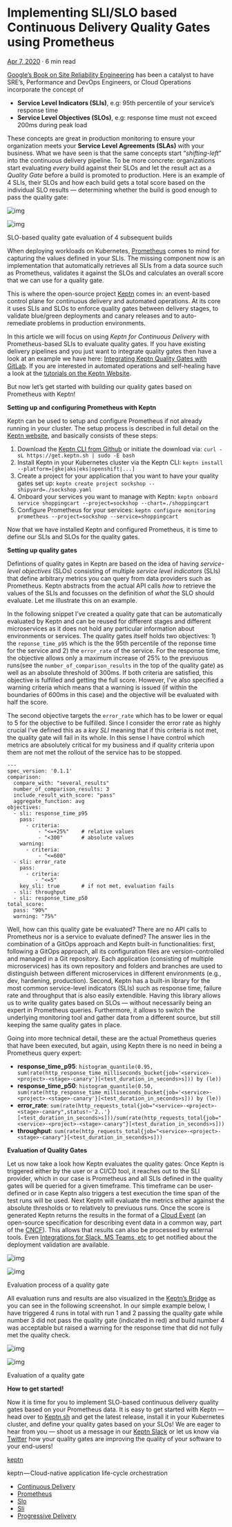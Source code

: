 # Implementing SLI/SLO based Continuous Delivery Quality Gates using Prometheus

[Apr 7, 2020](https://medium.com/keptn/implementing-sli-slo-based-continuous-delivery-quality-gates-using-prometheus-9e17ec18ca36?source=post_page-----9e17ec18ca36--------------------------------) · 6 min read

[Google’s Book on Site Reliability Engineering](https://landing.google.com/sre/books/) has been a catalyst to have SRE’s, Performance and DevOps Engineers, or Cloud Operations incorporate the concept of

- **Service Level Indicators (SLIs)**, e.g: 95th percentile of your service’s response time
- **Service Level Objectives (SLOs)**, e.g: response time must not exceed 200ms during peak load

These concepts are great in production monitoring to ensure your organization meets your **Service Level Agreements (SLAs)** with your business. What we have seen is that the same concepts start “*shifting-left*” into the continuous delivery pipeline. To be more concrete: organizations start evaluating *every* build against their SLOs and let the result act as a *Quality Gate* before a build is promoted to production. Here is an example of 4 SLIs, their  SLOs and how each build gets a total score based on the individual SLO  results — determining whether the build is good enough to pass the  quality gate:

![img](https://miro.medium.com/freeze/max/60/1*P8f5NfJ3QVj6r8CvBsf8Sg.gif?q=20)

![img](https://miro.medium.com/max/1400/1*P8f5NfJ3QVj6r8CvBsf8Sg.gif)

SLO-based quality gate evaluation of 4 subsequent builds

When deploying workloads on Kubernetes, [Prometheus](https://prometheus.io/) comes to mind for capturing the values defined in your SLIs. The  missing component now is an implementation that automatically retrieves  all SLIs from a data source such as Prometheus, validates it against the SLOs and calculates an overall score that we can use for a quality  gate.

This is where the open-source project [Keptn](https://keptn.sh) comes in: an event-based control plane for continuous delivery and  automated operations. At its core it uses SLIs and SLOs to enforce  quality gates between delivery stages, to validate blue/green  deployments and canary releases and to auto-remediate problems in  production environments.

In this article we will focus on using *Keptn for Continuous Delivery* with Prometheus-based SLIs to evaluate quality gates. If you have  existing delivery pipelines and you just want to integrate quality gates then have a look at an example we have here: [Integrating Keptn Quality Gates with GitLab](https://www.youtube.com/watch?v=0JAGg6oC4UA). If you are interested in automated operations and self-healing have a look at the [tutorials on the Keptn Website](https://keptn.sh/docs/).

But now let’s get started with building our quality gates based on Prometheus with Keptn!

**Setting up and configuring Prometheus with Keptn**

Keptn can be used to setup and configure Prometheus if not already running in your cluster. The setup process is described in full detail on the [Keptn website](https://keptn.sh/docs/), and basically consists of these steps:

1. Download the [Keptn CLI from Github](https://github.com/keptn/keptn/releases) or initiate the download via: `curl -sL https://get.keptn.sh | sudo -E bash`
2. Install Keptn in your Kubernetes cluster via the Keptn CLI: `keptn install --platform=[gke|aks|eks|openshift|...]`
3. Create a project for your application that you want to have your quality gates set up:
   `keptn create project sockshop --shipyard=./sockshop.yaml`
4. Onboard your services you want to manage with Keptn:
   `keptn onboard service shoppingcart --project=sockshop --chart=./shoppingcart`
5. Configure Prometheus for your services: `keptn configure monitoring prometheus --project=sockshop --service=shoppingcart`

Now that we have installed Keptn and configured Prometheus, it is time to define our SLIs and SLOs for the quality gates.

**Setting up quality gates**

Defintions of quality gates in Keptn are based on the idea of having *service-level objectives* (SLOs) consisting of multiple *service level indicators* (SLIs) that define arbitrary metrics you can query from data providers such as Prometheus. Keptn abstracts from the actual API calls *how* to retrieve the values of the SLIs and focusses on the definition of *what* the SLO should evaluate. Let me illustrate this on an example.

In the following snippet I’ve created a quality gate that can be  automatically evaluated by Keptn and can be reused for different stages  and different microservices as it does not hold any particular  information about environments or services. The quality gates itself  holds two objectives: 1) the `reponse_time_p95` which is the the 95th percentile of the reponse time for the service and 2) the `error_rate` of the service. For the response time, the objective allows only a maximum increase of 25% to the previuous runs(see the `number_of_comparison_results` in the top of the quality gate) as well as an absolute threshold of  300ms. If both criteria are satisfied, this objective is fulfilled and  getting the full score. However, I’ve also specified a warning criteria  which means that a warning is issued (if within the boundaries of 600ms  in this case) and the objective will be evaluated with half the score.

The second objective targets the `error_rate` which has to be lower or equal to 5 for the objective to be fulfilled.  Since I consider the error rate as highly crucial I’ve defined this as a *key SLI* meaning that if this criteria is not met,  the quality gate will fail in its whole. In this sense I have control  which metrics are absolutely critical for my business and if quality  criteria upon them are not met the rollout of the service has to be  stopped.

```
---
spec_version: '0.1.1'
comparison:
  compare_with: "several_results"
  number_of_comparison_results: 3
  include_result_with_score: "pass"
  aggregate_function: avg
objectives:
  - sli: response_time_p95
    pass:             
      - criteria:
          - "<=+25%"    # relative values
          - "<300"      # absolute values
    warning:          
      - criteria:
          - "<=600"
  - sli: error_rate
    pass:
      - criteria: 
         - "<=5"
    key_sli: true       # if not met, evaluation fails
  - sli: throughput
  - sli: response_time_p50
total_score:
  pass: "90%"
  warning: "75%"
```

Well, how can this quality gate be evaluated? There are no API calls to  Prometheus nor is a service to evaluate defined? The answer lies in the  combination of a GitOps approach and Keptn built-in functionalities:  first, following a GitOps approach, all its configuration files are  version-controlled and managed in a Git repository. Each application  (consisting of multiple microservices) has its own repository and  folders and branches are used to distinguish between different  microservices in different environments (e.g., dev, hardening,  production). Second, Keptn has a built-in library for the most common  service-level indicators (SLIs) such as response time, failure rate and  throughput that is also easily extendible. Having this library allows us to write quality gates based on SLOs — without necessarily being an  expert in Prometheus queries. Furthermore, it allows to switch the  underlying monitoring tool and gather data from a different source, but  still keeping the same quality gates in place.

Going into more technical detail, these are the actual Prometheus queries  that have been executed, but again, using Keptn there is no need in  being a Prometheus query expert:

- **response_time_p95**: `histogram_quantile(0.95,  sum(rate(http_response_time_milliseconds_bucket{job='<service>-<project>-<stage>-canary'}[<test_duration_in_seconds>s])) by (le))`
- **response_time_p50**: `histogram_quantile(0.50,  sum(rate(http_response_time_milliseconds_bucket{job='<service>-<project>-<stage>-canary'}[<test_duration_in_seconds>s])) by (le))`
- **error_rate**: `sum(rate(http_requests_total{job="<service>-<project>-<stage>-canary",status!~'2..'}[<test_duration_in_seconds>s]))/sum(rate(http_requests_total{job="<service>-<project>-<stage>-canary"}[<test_duration_in_seconds>s]))`
- **throughput**: `sum(rate(http_requests_total{job="<service>-<project>-<stage>-canary"}[<test_duration_in_seconds>s]))`

**Evaluation of Quality Gates**

Let us now take a look how Keptn evaluates the quality gates: Once Keptn is triggered either by the user or a CI/CD tool, it reaches out to the SLI provider, which in our case is Prometheus and all SLIs defined in the  quality gates will be queried for a given timeframe. This timeframe can  be user-defined or in case Keptn also triggers a test execution the time span of the test runs will be used. Next Keptn will evaluate the  metrics either against the absolute thresholds or to relatively to  previuous runs. Once the score is generated Keptn returns the results in the format of a [Cloud Event](https://cloudevents.io/) (an open-source specification for describing event data in a common way, part of the [CNCF](https://landscape.cncf.io/)). This allows that results can also be processed by external tools. Even [Integrations for Slack, MS Teams, etc](https://github.com/keptn-contrib/notification-service) to get notified about the deployment validation are available.

![img](https://miro.medium.com/freeze/max/60/1*GkcM5XiPGv2N5EJ-s-TFIQ.gif?q=20)

![img](https://miro.medium.com/max/1400/1*GkcM5XiPGv2N5EJ-s-TFIQ.gif)

Evaluation process of a quality gate

All evaluation runs and results are also visualized in the [Keptn’s Bridge](https://keptn.sh/docs/0.6.0/reference/keptnsbridge/) as you can see in the following screenshot. In our simple example  below, I have triggered 4 runs in total with run 1 and 2 passing the  quality gate while number 3 did not pass the quality gate (indicated in  red) and build number 4 was acceptable but raised a warning for the  response time that did not fully met the quality check.

![img](https://miro.medium.com/max/60/1*eaXihSENyhkcXHz1C6PaEQ.png?q=20)

![img](https://miro.medium.com/max/1400/1*eaXihSENyhkcXHz1C6PaEQ.png)

Evaluation of a quality gate

**How to get started!**

Now it is time for you to implement SLO-based continuous delivery quality  gates based on your Prometheus data. It is easy to get started with  Keptn — head over to [Keptn.sh](https://keptn.sh) and get the latest release, install it in your Kubernetes cluster, and  define your quality gates based on your SLOs! We are eager to hear from  you — shoot us a message in our [Keptn Slack](https://join.slack.com/t/keptn/shared_invite/zt-716xqbhz-w2xUeCpC1AgMMweGOYlPrA) or let us know via [Twitter](https://twitter.com/keptnProject) how your quality gates are improving the quality of your software to your end-users!

[keptn](https://medium.com/keptn?source=post_sidebar--------------------------post_sidebar-----------)

keptn — Cloud-native application life-cycle orchestration

- [Continuous Delivery](https://medium.com/keptn/tagged/continuous-delivery)
- [Prometheus](https://medium.com/keptn/tagged/prometheus)
- [Slo](https://medium.com/keptn/tagged/slo)
- [Sli](https://medium.com/keptn/tagged/sli)
- [Progressive Delivery](https://medium.com/keptn/tagged/progressive-delivery)
